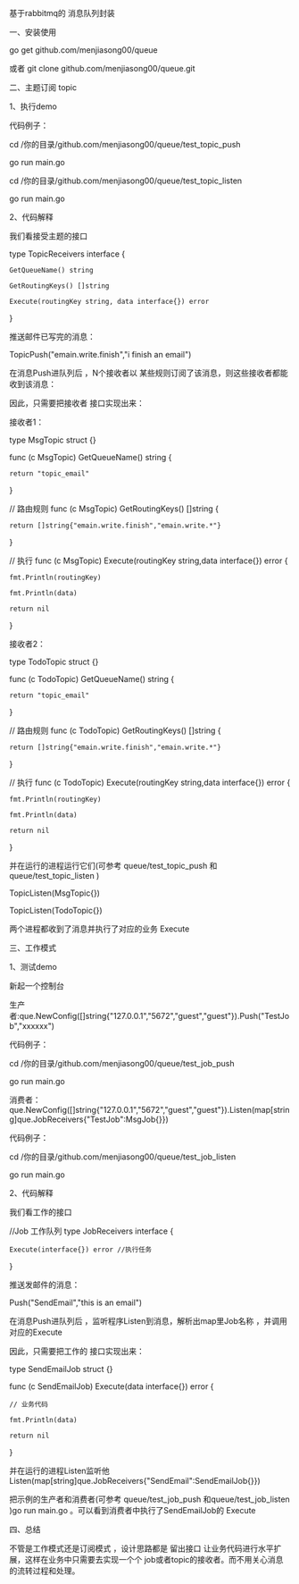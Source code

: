 基于rabbitmq的 消息队列封装 

一、安装使用 

go get github.com/menjiasong00/queue

或者 git clone github.com/menjiasong00/queue.git
 



二、主题订阅 topic 

1、执行demo

代码例子：

cd /你的目录/github.com/menjiasong00/queue/test_topic_push  

go run main.go 

cd /你的目录/github.com/menjiasong00/queue/test_topic_listen  

go run main.go 


2、代码解释

我们看接受主题的接口

type TopicReceivers interface {

	GetQueueName() string
	
	GetRoutingKeys() []string
	
	Execute(routingKey string, data interface{}) error
	
}

推送邮件已写完的消息：

TopicPush("emain.write.finish","i finish an email")

在消息Push进队列后 ，N个接收者以 某些规则订阅了该消息，则这些接收者都能收到该消息： 

因此，只需要把接收者 接口实现出来：

接收者1：

type MsgTopic struct {}

func (c MsgTopic) GetQueueName() string {

	return "topic_email"
	
}

// 路由规则
func (c MsgTopic) GetRoutingKeys() []string {

	return []string{"emain.write.finish","emain.write.*"}
	
}

// 执行
func (c MsgTopic) Execute(routingKey string,data interface{}) error {

	fmt.Println(routingKey)
	
	fmt.Println(data)
	
	return nil
	
}

接收者2：

type TodoTopic struct {}

func (c TodoTopic) GetQueueName() string {

	return "topic_email"
	
}

// 路由规则
func (c TodoTopic) GetRoutingKeys() []string {

	return []string{"emain.write.finish","emain.write.*"}
	
}

// 执行
func (c TodoTopic) Execute(routingKey string,data interface{}) error {

	fmt.Println(routingKey)
	
	fmt.Println(data)
	
	return nil
	
}

并在运行的进程运行它们(可参考 queue/test_topic_push 和queue/test_topic_listen ) 

 TopicListen(MsgTopic{})  

 TopicListen(TodoTopic{}) 

两个进程都收到了消息并执行了对应的业务 Execute


三、工作模式 

1、测试demo

新起一个控制台

生产者:que.NewConfig([]string{"127.0.0.1","5672","guest","guest"}).Push("TestJob","xxxxxx")

代码例子：

cd /你的目录/github.com/menjiasong00/queue/test_job_push  

go run main.go 

消费者：que.NewConfig([]string{"127.0.0.1","5672","guest","guest"}).Listen(map[string]que.JobReceivers{"TestJob":MsgJob{}})

代码例子：

cd /你的目录/github.com/menjiasong00/queue/test_job_listen  

go run main.go 

2、代码解释

我们看工作的接口

//Job 工作队列
type JobReceivers interface {

	Execute(interface{}) error //执行任务
	
}


推送发邮件的消息：

Push("SendEmail","this is an email")

在消息Push进队列后 ，监听程序Listen到消息，解析出map里Job名称 ，并调用对应的Execute

因此，只需要把工作的 接口实现出来：

type SendEmailJob struct {}

func (c SendEmailJob) Execute(data interface{}) error {

	// 业务代码
	
	fmt.Println(data)
	
	return nil
	
}

并在运行的进程Listen监听他  Listen(map[string]que.JobReceivers{"SendEmail":SendEmailJob{}}) 

把示例的生产者和消费者(可参考 queue/test_job_push 和queue/test_job_listen )go run main.go 。可以看到消费者中执行了SendEmailJob的 Execute


 

四、总结

不管是工作模式还是订阅模式 ，设计思路都是 留出接口 让业务代码进行水平扩展，这样在业务中只需要去实现一个个 job或者topic的接收者。而不用关心消息的流转过程和处理。





